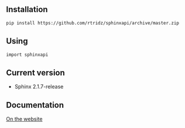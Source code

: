 ## Installation

```sh
pip install https://github.com/rtridz/sphinxapi/archive/master.zip
```

## Using

```sh
import sphinxapi
```

## Current version

* Sphinx 2.1.7-release

## Documentation

[On the website](http://sphinxsearch.com/docs/)
